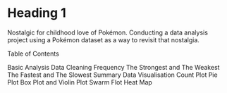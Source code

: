 # Heading 1
Nostalgic for childhood love of Pokémon. Conducting a data analysis project using a Pokémon dataset as a way to revisit that nostalgia.

Table of Contents

Basic Analysis
Data Cleaning
Frequency
The Strongest and The Weakest
The Fastest and The Slowest
Summary
Data Visualisation
Count Plot
Pie Plot
Box Plot and Violin Plot
Swarm Flot
Heat Map
